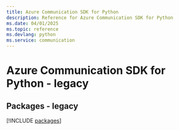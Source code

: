```yaml
---
title: Azure Communication SDK for Python
description: Reference for Azure Communication SDK for Python
ms.date: 04/01/2025
ms.topic: reference
ms.devlang: python
ms.service: communication
---
```

# Azure Communication SDK for Python - legacy
## Packages - legacy
[!INCLUDE [packages](communication-index.md)]